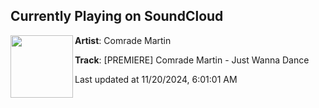 ## Currently Playing on SoundCloud

[<img align="left" width="100" src="https://i1.sndcdn.com/artworks-OuFAs4vauIYCY7S9-eS8zlg-t500x500.jpg">](https://soundcloud.com/rave_alert/premiere-comrade-martin-just-wanna-dance)

**Artist**: Comrade Martin 

**Track**: [PREMIERE] Comrade Martin - Just Wanna Dance

Last updated at 11/20/2024, 6:01:01 AM
